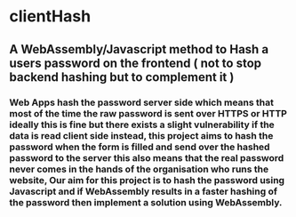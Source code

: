 # clientHash
## A WebAssembly/Javascript method to Hash a users password on the frontend ( not to stop backend hashing but to complement it )
### Web Apps hash the password server side which means that most of the time the raw password is sent over HTTPS or HTTP ideally this is fine but there exists a slight vulnerability if the data is read client side instead, this project aims to hash the password when the form is filled and send over the hashed password to the server this also means that the real password never comes in the hands of the organisation who runs the website, Our aim for this project is to hash the password using Javascript and if WebAssembly results in a faster hashing of the password then implement a solution using WebAssembly. 
